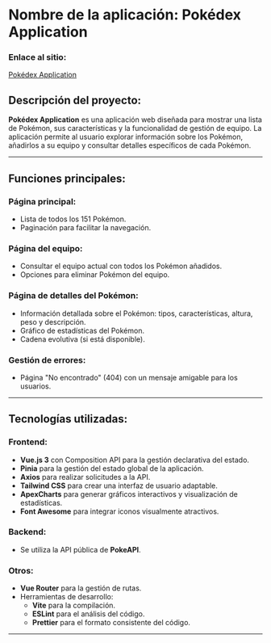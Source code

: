 # Nombre de la aplicación: Pokédex Application

### **Enlace al sitio:**  
[Pokédex Application](https://675e6e9aefc0ae0afce8d034--taupe-snickerdoodle-be80a3.netlify.app/)

## Descripción del proyecto:
**Pokédex Application** es una aplicación web diseñada para mostrar una lista de Pokémon, sus características y la funcionalidad de gestión de equipo. La aplicación permite al usuario explorar información sobre los Pokémon, añadirlos a su equipo y consultar detalles específicos de cada Pokémon.

---

## **Funciones principales:**

### **Página principal:**
- Lista de todos los 151 Pokémon.
- Paginación para facilitar la navegación.

### **Página del equipo:**
- Consultar el equipo actual con todos los Pokémon añadidos.
- Opciones para eliminar Pokémon del equipo.

### **Página de detalles del Pokémon:**
- Información detallada sobre el Pokémon: tipos, características, altura, peso y descripción.
- Gráfico de estadísticas del Pokémon.
- Cadena evolutiva (si está disponible).

### **Gestión de errores:**
- Página "No encontrado" (404) con un mensaje amigable para los usuarios.

---

## **Tecnologías utilizadas:**

### **Frontend:**
- **Vue.js 3** con Composition API para la gestión declarativa del estado.
- **Pinia** para la gestión del estado global de la aplicación.
- **Axios** para realizar solicitudes a la API.
- **Tailwind CSS** para crear una interfaz de usuario adaptable.
- **ApexCharts** para generar gráficos interactivos y visualización de estadísticas.
- **Font Awesome** para integrar iconos visualmente atractivos.

### **Backend:**
- Se utiliza la API pública de **PokeAPI**.

### **Otros:**
- **Vue Router** para la gestión de rutas.
- Herramientas de desarrollo:
  - **Vite** para la compilación.
  - **ESLint** para el análisis del código.
  - **Prettier** para el formato consistente del código.

---
